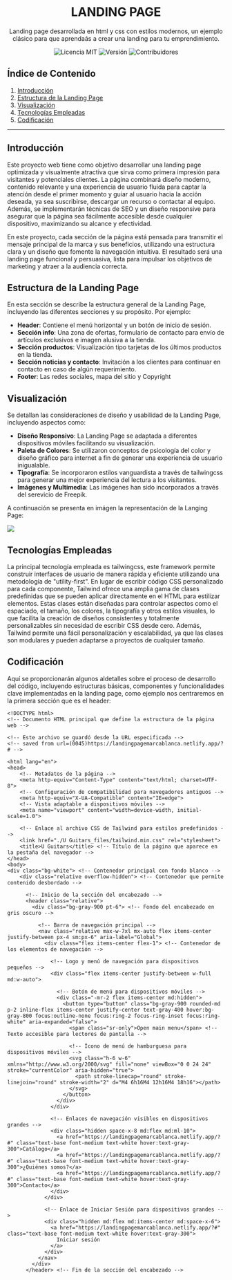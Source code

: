 <h1 align="center">LANDING PAGE</h1>

<p align="center">Landing page desarrollada en html y css con estilos modernos, un ejemplo clásico para que aprendaás a crear una landing para tu emprendimiento.</p>

<p align="center">
  <img src="https://img.shields.io/badge/licencia-MAC-green" alt="Licencia MIT">
  <img src="https://img.shields.io/badge/versi%C3%B3n-1.0.0-blue" alt="Versión">
  <img src="https://img.shields.io/badge/contribuidores-2-brightgreen" alt="Contribuidores">
</p>

## Índice de Contenido
1. [Introducción](#introducción)
2. [Estructura de la Landing Page](#estructura-de-la-landing-page)
3. [Visualización](#visualización)
4. [Tecnologías Empleadas](#tecnologías-empleadas)
5. [Codificación](#codificación)

---

## Introducción
Este proyecto web tiene como objetivo desarrollar una landing page optimizada y visualmente atractiva que sirva como primera impresión para visitantes y potenciales clientes. La página combinará diseño moderno, contenido relevante y una experiencia de usuario fluida para captar la atención desde el primer momento y guiar al usuario hacia la acción deseada, ya sea suscribirse, descargar un recurso o contactar al equipo. Además, se implementarán técnicas de SEO y un diseño responsive para asegurar que la página sea fácilmente accesible desde cualquier dispositivo, maximizando su alcance y efectividad.

En este proyecto, cada sección de la página está pensada para transmitir el mensaje principal de la marca y sus beneficios, utilizando una estructura clara y un diseño que fomente la navegación intuitiva. El resultado será una landing page funcional y persuasiva, lista para impulsar los objetivos de marketing y atraer a la audiencia correcta.

## Estructura de la Landing Page
En esta sección se describe la estructura general de la Landing Page, incluyendo las diferentes secciones y su propósito. Por ejemplo:

- **Header**: Contiene el menú horizontal y un botón de inicio de sesión.
- **Sección info**: Una zona de ofertas, formulario de contacto para envío de artículos exclusivos e imagen alusiva a la tienda.
- **Sección productos**: Visualización tipo tarjetas de los últimos productos en la tienda.
- **Sección noticias y contacto**: Invitación a los clientes para continuar en contacto en caso de algún requerimiento.
- **Footer**: Las redes sociales, mapa del sitio  y Copyright


## Visualización
Se detallan las consideraciones de diseño y usabilidad de la Landing Page, incluyendo aspectos como:

- **Diseño Responsivo**: La Landing Page se adaptada a diferentes dispositivos móviles facilitando su visualización.
- **Paleta de Colores**: Se utilizaron conceptos de psicología del color y diseño gráfico para internet a fin de generar una experiencia de usuario inigualable.
- **Tipografía**: Se incorporaron estilos vanguardista a través de tailwingcss para generar una mejor experiencia del lectura a los visitantes.
- **Imágenes y Multimedia**: Las imágenes han sido incorporados a través del serevicio de Freepik.

A continuación se presenta en imágen la representación de la Langing Page:

![](https://github.com/monicarias/Landing-page/blob/main/Prototipo.jpg?raw=true)

## Tecnologías Empleadas
La principal tecnología empleada es tailwingcss, este framework permite construir interfaces de usuario de manera rápida y eficiente utilizando una metodología de "utility-first". En lugar de escribir código CSS personalizado para cada componente, Tailwind ofrece una amplia gama de clases predefinidas que se pueden aplicar directamente en el HTML para estilizar elementos. Estas clases están diseñadas para controlar aspectos como el espaciado, el tamaño, los colores, la tipografía y otros estilos visuales, lo que facilita la creación de diseños consistentes y totalmente personalizables sin necesidad de escribir CSS desde cero. Además, Tailwind permite una fácil personalización y escalabilidad, ya que las clases son modulares y pueden adaptarse a proyectos de cualquier tamaño.

## Codificación
Aquí se proporcionarán algunos aldetalles sobre el proceso de desarrollo del código, incluyendo estructuras básicas, componentes y funcionalidades clave implementadas en la landing page, como ejemplo nos centraremos en la primera sección que es el header:

```
<!DOCTYPE html>
<!-- Documento HTML principal que define la estructura de la página web -->

<!-- Este archivo se guardó desde la URL especificada -->
<!-- saved from url=(0045)https://landingpagemarcablanca.netlify.app/?# -->

<html lang="en">
<head>
    <!-- Metadatos de la página -->
    <meta http-equiv="Content-Type" content="text/html; charset=UTF-8">
    <!-- Configuración de compatibilidad para navegadores antiguos -->
    <meta http-equiv="X-UA-Compatible" content="IE=edge">
    <!-- Vista adaptable a dispositivos móviles -->
    <meta name="viewport" content="width=device-width, initial-scale=1.0">
    
    <!-- Enlace al archivo CSS de Tailwind para estilos predefinidos -->
    <link href="./U Guitars_files/tailwind.min.css" rel="stylesheet">
    <title>U Guitars</title> <!-- Título de la página que aparece en la pestaña del navegador -->
</head>
<body>
<div class="bg-white"> <!-- Contenedor principal con fondo blanco -->
    <div class="relative overflow-hidden"> <!-- Contenedor que permite contenido desbordado -->
      
      <!-- Inicio de la sección del encabezado -->
      <header class="relative">
        <div class="bg-gray-900 pt-6"> <!-- Fondo del encabezado en gris oscuro -->
          
          <!-- Barra de navegación principal -->
          <nav class="relative max-w-7xl mx-auto flex items-center justify-between px-4 sm:px-6" aria-label="Global">
            <div class="flex items-center flex-1"> <!-- Contenedor de los elementos de navegación -->
              
              <!-- Logo y menú de navegación para dispositivos pequeños -->
              <div class="flex items-center justify-between w-full md:w-auto">
                
                <!-- Botón de menú para dispositivos móviles -->
                <div class="-mr-2 flex items-center md:hidden">
                  <button type="button" class="bg-gray-900 rounded-md p-2 inline-flex items-center justify-center text-gray-400 hover:bg-gray-800 focus:outline-none focus:ring-2 focus-ring-inset focus:ring- white" aria-expanded="false">
                    <span class="sr-only">Open main menu</span> <!-- Texto accesible para lectores de pantalla -->
                    
                    <!-- Ícono de menú de hamburguesa para dispositivos móviles -->
                    <svg class="h-6 w-6" xmlns="http://www.w3.org/2000/svg" fill="none" viewBox="0 0 24 24" stroke="currentColor" aria-hidden="true">
                      <path stroke-linecap="round" stroke-linejoin="round" stroke-width="2" d="M4 6h16M4 12h16M4 18h16"></path>
                    </svg>
                  </button>
                </div>
              </div>
              
              <!-- Enlaces de navegación visibles en dispositivos grandes -->
              <div class="hidden space-x-8 md:flex md:ml-10">
                <a href="https://landingpagemarcablanca.netlify.app/?#" class="text-base font-medium text-white hover:text-gray-300">Catálogo</a>
                <a href="https://landingpagemarcablanca.netlify.app/?#" class="text-base font-medium text-white hover:text-gray-300">¿Quiénes somos?</a>
                <a href="https://landingpagemarcablanca.netlify.app/?#" class="text-base font-medium text-white hover:text-gray-300">Contacto</a>
              </div>
            </div>
            
            <!-- Enlace de Iniciar Sesión para dispositivos grandes -->
            <div class="hidden md:flex md:items-center md:space-x-6">
              <a href="https://landingpagemarcablanca.netlify.app/?#" class="text-base font-medium text-white hover:text-gray-300">
                Iniciar sesión
              </a>
            </div>
          </nav>
        </div>
      </header> <!-- Fin de la sección del encabezado -->

```
